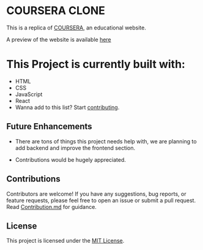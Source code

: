 # COURSERA CLONE

This is a replica of [COURSERA](https://freecoursera.github.io/), an educational website.

A preview of the website is available [here](https://freecoursera.github.io/) 

# This Project is currently built with:
- HTML
- CSS 
- JavaScript
- React
- Wanna add to this list? Start [contributing](https://github.com/freecoursera/freecoursera.github.io/blob/main/.github/CONTRIBUTING.md).

## Future Enhancements

- There are tons of things this project needs help with, we are planning to add backend and improve the frontend section.

- Contributions would be hugely appreciated.

## Contributions

Contributors are welcome! If you have any suggestions, bug reports, or feature requests, please feel free to open an issue or submit a pull request. Read [Contribution.md](https://github.com/freecoursera/freecoursera.github.io/blob/main/.github/CONTRIBUTING.md) for guidance.

## License

This project is licensed under the [MIT License](LICENSE.md).
